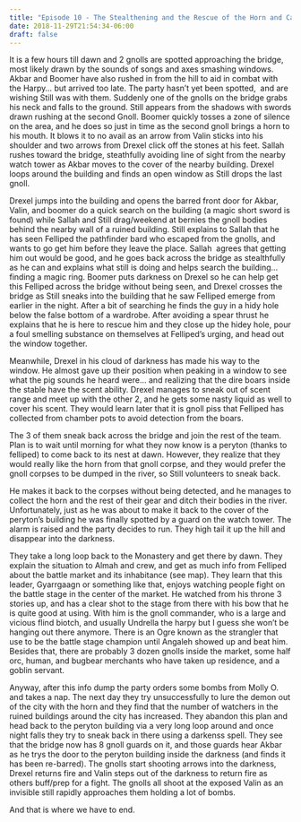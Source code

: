 ```yaml
---
title: "Episode 10 - The Stealthening and the Rescue of the Horn and Cap"
date: 2018-11-29T21:54:34-06:00
draft: false
---
```


It is a few hours till dawn and 2 gnolls are spotted approaching the bridge, most likely drawn by the sounds of songs and axes smashing windows. Akbar and Boomer have also rushed in from the hill to aid in combat with the Harpy… but arrived too late. The party hasn’t yet been spotted,  and are wishing Still was with them. Suddenly one of the gnolls on the bridge grabs his neck and falls to the ground. Still appears from the shadows with swords drawn rushing at the second Gnoll. Boomer quickly tosses a zone of silence on the area, and he does so just in time as the second gnoll brings a horn to his mouth. It blows it to no avail as an arrow from Valin sticks into his shoulder and two arrows from Drexel click off the stones at his feet. Sallah rushes toward the bridge, steathfully avoiding line of sight from the nearby watch tower as Akbar moves to the cover of the nearby building. Drexel loops around the building and finds an open window as Still drops the last gnoll.

Drexel jumps into the building and opens the barred front door for Akbar, Valin, and boomer do a quick search on the building (a magic short sword is found) while Sallah and Still drag/weekend at bernies the gnoll bodies behind the nearby wall of a ruined building. Still explains to Sallah that he has seen Felliped the pathfinder bard who escaped from the gnolls, and wants to go get him before they leave the place. Sallah  agrees that getting him out would be good, and he goes back across the bridge as stealthfully as he can and explains what still is doing and helps search the building… finding a magic ring. Boomer puts darkness on Drexel so he can help get this Felliped across the bridge without being seen, and Drexel crosses the bridge as Still sneaks into the building that he saw Felliped emerge from earlier in the night. After a bit of searching he finds the guy in a hidy hole below the false bottom of a wardrobe. After avoiding a spear thrust he explains that he is here to rescue him and they close up the hidey hole, pour a foul smelling substance on themselves at Felliped’s urging, and head out the window together.

Meanwhile, Drexel in his cloud of darkness has made his way to the window. He almost gave up their position when peaking in a window to see what the pig sounds he heard were… and realizing that the dire boars inside the stable have the scent ability. Drexel manages to sneak out of scent range and meet up with the other 2, and he gets some nasty liquid as well to cover his scent. They would learn later that it is gnoll piss that Felliped has collected from chamber pots to avoid detection from the boars.

The 3 of them sneak back across the bridge and join the rest of the team. Plan is to wait until morning for what they now know is a peryton (thanks to felliped) to come back to its nest at dawn. However, they realize that they would really like the horn from that gnoll corpse, and they would prefer the gnoll corpses to be dumped in the river, so Still volunteers to sneak back.

He makes it back to the corpses without being detected, and he manages to collect the horn and the rest of their gear and ditch their bodies in the river. Unfortunately, just as he was about to make it back to the cover of the peryton’s building he was finally spotted by a guard on the watch tower. The alarm is raised and the party decides to run. They high tail it up the hill and disappear into the darkness.

They take a long loop back to the Monastery and get there by dawn. They explain the situation to Almah and crew, and get as much info from Felliped about the battle market and its inhabitance (see map). They learn that this leader, Gyarrgaagn or something like that, enjoys watching people fight on the battle stage in the center of the market. He watched from his throne 3 stories up, and has a clear shot to the stage from there with his bow that he is quite good at using. With him is the gnoll commander, who is a large and vicious flind biotch, and usually Undrella the harpy but I guess she won’t be hanging out there anymore. There is an Ogre known as the strangler that use to be the battle stage champion until Angaleh showed up and beat him. Besides that, there are probably 3 dozen gnolls inside the market, some half orc, human, and bugbear merchants who have taken up residence, and a goblin servant.

Anyway, after this info dump the party orders some bombs from Molly O. and takes a nap. The next day they try unsuccessfully to lure the demon out of the city with the horn and they find that the number of watchers in the ruined buildings around the city has increased. They abandon this plan and head back to the peryton building via a very long loop around and once night falls they try to sneak back in there using a darkenss spell. They see that the bridge now has 8 gnoll guards on it, and those guards hear Akbar as he trys the door to the peryton building inside the darkness (and finds it has been re-barred). The gnolls start shooting arrows into the darkness, Drexel returns fire and Valin steps out of the darkness to return fire as others buff/prep for a fight. The gnolls all shoot at the exposed Valin as an invisible still rapidly approaches them holding a lot of bombs.

And that is where we have to end.


